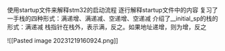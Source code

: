 使用startup文件来解释stm32的启动流程
逐行解释startup文件中的内容
复习了一手栈的四种形式：满递增、满递减、空递增、空递减
介绍了__initial_sp的栈的形式：满递减
栈指针在栈外，表示满，反之。如果地址递增，则为增，反之

![[Pasted image 20231219160924.png]]
